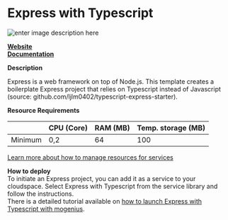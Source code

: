 ﻿---
sidebar_position: 23
---

# Express with Typescript

![enter image description here](https://api.dev.mogenius.com/file/id/1f7f8cb2-4433-44e3-8fcb-f8e100efee53)

**[Website](https://fastapi.tiangolo.com/)**  
**[Documentation](https://fastapi.tiangolo.com/)**  

**Description**

Express is a web framework on top of Node.js. This template creates a boilerplate Express project that relies on Typescript instead of Javascript (source: github.com/ljlm0402/typescript-express-starter).

**Resource Requirements**

||CPU (Core)|RAM (MB)  |Temp. storage (MB)|
|--|--|--|--|
| Minimum | 0,2 |64| 100 |

[Learn more about how to manage resources for services](./../cloud-management/resource-management.md)

**How to deploy**  
To initiate an Express project, you can add it as a service to your cloudspace. Select Express with Typescript from the service library and follow the instructions.  
There is a detailed tutorial available on [how to launch Express with Typescript with mogenius](./../tutorials/how-to-deploy-express-in-the-cloud.md).

